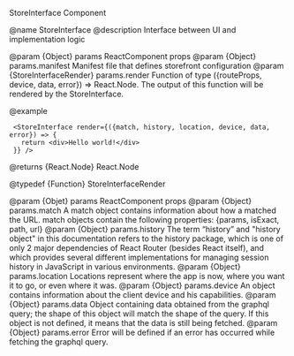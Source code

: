 StoreInterface Component

@name StoreInterface
@description Interface between UI and implementation logic

@param {Object} params ReactComponent props
@param {Object} params.manifest Manifest file that defines storefront configuration
@param {StoreInterfaceRender} params.render Function of type ({routeProps, device, data, error}) => React.Node. The output of this function will be rendered by the StoreInterface.

@example

     <StoreInterface render={({match, history, location, device, data, error}) => {
       return <div>Hello world!</div>
     }} />


@returns {React.Node} React.Node

@typedef {Function} StoreInterfaceRender

@param {Objet} params ReactComponent props
@param {Object} params.match A match object contains information about how a <Route path> matched the URL. match objects contain the following properties: {params, isExact, path, url}
@param {Object} params.history The term “history” and "history object" in this documentation refers to the history package, which is one of only 2 major dependencies of React Router (besides React itself), and which provides several different implementations for managing session history in JavaScript in various environments.
@param {Object} params.location Locations represent where the app is now, where you want it to go, or even where it was.
@param {Object} params.device An object contains information about the client device and his capabilities.
@param {Object} params.data Object containing data obtained from the graphql query; the shape of this object will match the shape of the query. If this object is not defined, it means that the data is still being fetched.
@param {Object} params.error Error will be defined if an error has occurred while fetching the graphql query.
